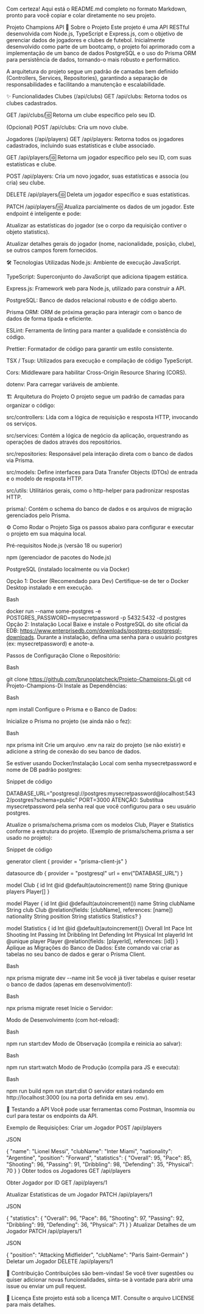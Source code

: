 Com certeza! Aqui está o README.md completo no formato Markdown, pronto para você copiar e colar diretamente no seu projeto.

Projeto Champions API
🚀 Sobre o Projeto
Este projeto é uma API RESTful desenvolvida com Node.js, TypeScript e Express.js, com o objetivo de gerenciar dados de jogadores e clubes de futebol. Inicialmente desenvolvido como parte de um bootcamp, o projeto foi aprimorado com a implementação de um banco de dados PostgreSQL e o uso do Prisma ORM para persistência de dados, tornando-o mais robusto e performático.

A arquitetura do projeto segue um padrão de camadas bem definido (Controllers, Services, Repositories), garantindo a separação de responsabilidades e facilitando a manutenção e escalabilidade.

✨ Funcionalidades
Clubes (/api/clubs)
GET /api/clubs: Retorna todos os clubes cadastrados.

GET /api/clubs/:id: Retorna um clube específico pelo seu ID.

(Opcional) POST /api/clubs: Cria um novo clube.

Jogadores (/api/players)
GET /api/players: Retorna todos os jogadores cadastrados, incluindo suas estatísticas e clube associado.

GET /api/players/:id: Retorna um jogador específico pelo seu ID, com suas estatísticas e clube.

POST /api/players: Cria um novo jogador, suas estatísticas e associa (ou cria) seu clube.

DELETE /api/players/:id: Deleta um jogador específico e suas estatísticas.

PATCH /api/players/:id: Atualiza parcialmente os dados de um jogador. Este endpoint é inteligente e pode:

Atualizar as estatísticas do jogador (se o corpo da requisição contiver o objeto statistics).

Atualizar detalhes gerais do jogador (nome, nacionalidade, posição, clube), se outros campos forem fornecidos.

🛠️ Tecnologias Utilizadas
Node.js: Ambiente de execução JavaScript.

TypeScript: Superconjunto do JavaScript que adiciona tipagem estática.

Express.js: Framework web para Node.js, utilizado para construir a API.

PostgreSQL: Banco de dados relacional robusto e de código aberto.

Prisma ORM: ORM de próxima geração para interagir com o banco de dados de forma tipada e eficiente.

ESLint: Ferramenta de linting para manter a qualidade e consistência do código.

Prettier: Formatador de código para garantir um estilo consistente.

TSX / Tsup: Utilizados para execução e compilação de código TypeScript.

Cors: Middleware para habilitar Cross-Origin Resource Sharing (CORS).

dotenv: Para carregar variáveis de ambiente.

🏗️ Arquitetura do Projeto
O projeto segue um padrão de camadas para organizar o código:

src/controllers: Lida com a lógica de requisição e resposta HTTP, invocando os serviços.

src/services: Contém a lógica de negócio da aplicação, orquestrando as operações de dados através dos repositórios.

src/repositories: Responsável pela interação direta com o banco de dados via Prisma.

src/models: Define interfaces para Data Transfer Objects (DTOs) de entrada e o modelo de resposta HTTP.

src/utils: Utilitários gerais, como o http-helper para padronizar respostas HTTP.

prisma/: Contém o schema do banco de dados e os arquivos de migração gerenciados pelo Prisma.

⚙️ Como Rodar o Projeto
Siga os passos abaixo para configurar e executar o projeto em sua máquina local.

Pré-requisitos
Node.js (versão 18 ou superior)

npm (gerenciador de pacotes do Node.js)

PostgreSQL (instalado localmente ou via Docker)

Opção 1: Docker (Recomendado para Dev)
Certifique-se de ter o Docker Desktop instalado e em execução.

Bash

docker run --name some-postgres -e POSTGRES_PASSWORD=mysecretpassword -p 5432:5432 -d postgres
Opção 2: Instalação Local
Baixe e instale o PostgreSQL do site oficial da EDB: https://www.enterprisedb.com/downloads/postgres-postgresql-downloads. Durante a instalação, defina uma senha para o usuário postgres (ex: mysecretpassword) e anote-a.

Passos de Configuração
Clone o Repositório:

Bash

git clone https://github.com/brunoplatcheck/Projeto-Champions-Di.git
cd Projeto-Champions-Di
Instale as Dependências:

Bash

npm install
Configure o Prisma e o Banco de Dados:

Inicialize o Prisma no projeto (se ainda não o fez):

Bash

npx prisma init
Crie um arquivo .env na raiz do projeto (se não existir) e adicione a string de conexão do seu banco de dados.

Se estiver usando Docker/Instalação Local com senha mysecretpassword e nome de DB padrão postgres:

Snippet de código

DATABASE_URL="postgresql://postgres:mysecretpassword@localhost:5432/postgres?schema=public"
PORT=3000
ATENÇÃO: Substitua mysecretpassword pela senha real que você configurou para o seu usuário postgres.

Atualize o prisma/schema.prisma com os modelos Club, Player e Statistics conforme a estrutura do projeto.
(Exemplo de prisma/schema.prisma a ser usado no projeto):

Snippet de código

generator client {
  provider = "prisma-client-js"
}

datasource db {
  provider = "postgresql"
  url      = env("DATABASE_URL")
}

model Club {
  id      Int      @id @default(autoincrement())
  name    String   @unique
  players Player[]
}

model Player {
  id          Int         @id @default(autoincrement())
  name        String
  clubName    String
  club        Club        @relation(fields: [clubName], references: [name])
  nationality String
  position    String
  statistics  Statistics?
}

model Statistics {
  id        Int    @id @default(autoincrement())
  Overall   Int
  Pace      Int
  Shooting  Int
  Passing   Int
  Dribbling Int
  Defending Int
  Physical  Int
  playerId  Int    @unique
  player    Player @relation(fields: [playerId], references: [id])
}
Aplique as Migrações do Banco de Dados:
Este comando vai criar as tabelas no seu banco de dados e gerar o Prisma Client.

Bash

npx prisma migrate dev --name init
Se você já tiver tabelas e quiser resetar o banco de dados (apenas em desenvolvimento!):

Bash

npx prisma migrate reset
Inicie o Servidor:

Modo de Desenvolvimento (com hot-reload):

Bash

npm run start:dev
Modo de Observação (compila e reinicia ao salvar):

Bash

npm run start:watch
Modo de Produção (compila para JS e executa):

Bash

npm run build
npm run start:dist
O servidor estará rodando em http://localhost:3000 (ou na porta definida em seu .env).

🧪 Testando a API
Você pode usar ferramentas como Postman, Insomnia ou curl para testar os endpoints da API.

Exemplo de Requisições:
Criar um Jogador
POST /api/players

JSON

{
  "name": "Lionel Messi",
  "clubName": "Inter Miami",
  "nationality": "Argentine",
  "position": "Forward",
  "statistics": {
    "Overall": 95,
    "Pace": 85,
    "Shooting": 96,
    "Passing": 91,
    "Dribbling": 98,
    "Defending": 35,
    "Physical": 70
  }
}
Obter todos os Jogadores
GET /api/players

Obter Jogador por ID
GET /api/players/1

Atualizar Estatísticas de um Jogador
PATCH /api/players/1

JSON

{
  "statistics": {
    "Overall": 96,
    "Pace": 86,
    "Shooting": 97,
    "Passing": 92,
    "Dribbling": 99,
    "Defending": 36,
    "Physical": 71
  }
}
Atualizar Detalhes de um Jogador
PATCH /api/players/1

JSON

{
  "position": "Attacking Midfielder",
  "clubName": "Paris Saint-Germain"
}
Deletar um Jogador
DELETE /api/players/1

🤝 Contribuição
Contribuições são bem-vindas! Se você tiver sugestões ou quiser adicionar novas funcionalidades, sinta-se à vontade para abrir uma issue ou enviar um pull request.

📝 Licença
Este projeto está sob a licença MIT. Consulte o arquivo LICENSE para mais detalhes.

